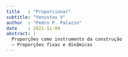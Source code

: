 ```yaml
---
title   : "Proporcionar"
subtitle: "Venustas V"
author  : "Pedro P. Palazzo"
date    : 2021-11-09
abstract: |
  Proporções como instrumento da construção
  — Proporções fixas e dinâmicas
---
```

